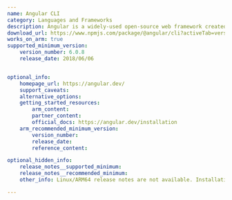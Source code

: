```yaml
---
name: Angular CLI
category: Languages and Frameworks
description: Angular is a widely-used open-source web framework created by Google, aimed at developing dynamic and interactive single-page applications (SPAs).
download_url: https://www.npmjs.com/package/@angular/cli?activeTab=versions
works_on_arm: true
supported_minimum_version:
    version_number: 6.0.8
    release_date: 2018/06/06


optional_info:
    homepage_url: https://angular.dev/
    support_caveats:
    alternative_options:
    getting_started_resources:
        arm_content:
        partner_content:
        official_docs: https://angular.dev/installation
    arm_recommended_minimum_version:
        version_number:
        release_date:
        reference_content:

optional_hidden_info:
    release_notes__supported_minimum:
    release_notes__recommended_minimum:
    other_info: Linux/ARM64 release notes are not available. Installation and Testing are done using "npm install -g @angular/cli".

---
```

